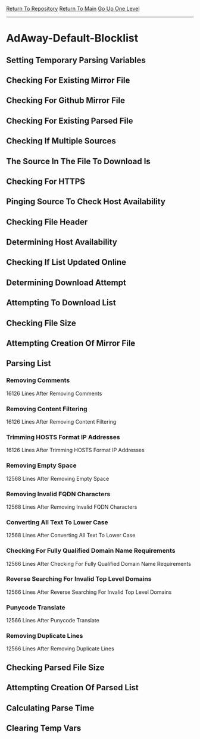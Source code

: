 [Return To Repository](https://github.com/DigitalWarrior/piholeparser/)
[Return To Main](https://github.com/DigitalWarrior/piholeparser/blob/master/RecentRunLogs/Mainlog.md)
[Go Up One Level](https://github.com/DigitalWarrior/piholeparser/blob/master/RecentRunLogs/TopLevelScripts/30-Processing-External-Blacklists.md)
____________________________________
# AdAway-Default-Blocklist
## Setting Temporary Parsing Variables
## Checking For Existing Mirror File
## Checking For Github Mirror File
## Checking For Existing Parsed File
## Checking If Multiple Sources
## The Source In The File To Download Is
## Checking For HTTPS
## Pinging Source To Check Host Availability
## Checking File Header
## Determining Host Availability
## Checking If List Updated Online
## Determining Download Attempt
## Attempting To Download List
## Checking File Size
## Attempting Creation Of Mirror File
## Parsing List
### Removing Comments
16126 Lines After Removing Comments
### Removing Content Filtering
16126 Lines After Removing Content Filtering
### Trimming HOSTS Format IP Addresses
16126 Lines After Trimming HOSTS Format IP Addresses
### Removing Empty Space
12568 Lines After Removing Empty Space
### Removing Invalid FQDN Characters
12568 Lines After Removing Invalid FQDN Characters
### Converting All Text To Lower Case
12568 Lines After Converting All Text To Lower Case
### Checking For Fully Qualified Domain Name Requirements
12566 Lines After Checking For Fully Qualified Domain Name Requirements
### Reverse Searching For Invalid Top Level Domains
12566 Lines After Reverse Searching For Invalid Top Level Domains
### Punycode Translate
12566 Lines After Punycode Translate
### Removing Duplicate Lines
12566 Lines After Removing Duplicate Lines
## Checking Parsed File Size
## Attempting Creation Of Parsed List
## Calculating Parse Time
## Clearing Temp Vars
